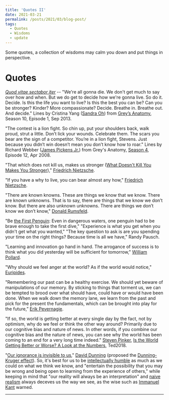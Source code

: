 ```yaml
---
title: 'Quotes II'
date: 2021-03-21
permalink: /posts/2021/03/blog-post/
tags:
  - Quotes
  - Wisdoms
  - update
---
```


Some quotes, a collection of wisdoms may calm you down and put things in perspective.

Quotes
======
[*Quod vitae sectabor iter*](https://physics.weber.edu/carroll/honors/descarte.htm) -- "We're all gonna die. We don't get much to say over how and when. But we do get to decide how we're gonna live. So do it. Decide. Is this the life you want to live? Is this the best you can be? Can you be stronger? Kinder? More compassionate? Decide. Breathe in. Breathe out. And decide." Lines by Cristina Yang ([Sandra Oh](https://en.wikipedia.org/wiki/Sandra_Oh)) from [Grey’s Anatomy](https://en.wikipedia.org/wiki/Grey%27s_Anatomy), Season 10, Episode 1, Sep 2013.

"The contest is a lion fight. So chin up, put your shoulders back, walk proud, strut a little. Don’t lick your wounds. Celebrate them. The scars you bear are the sign of a competitor. You’re in a lion fight, Stevens. Just because you didn’t win doesn’t mean you don’t know how to roar." Lines by Richard Webber ([James Pickens Jr.](https://en.wikipedia.org/wiki/James_Pickens_Jr.)) from Grey's Anatomy, [Season 4](https://en.wikipedia.org/wiki/Grey%27s_Anatomy_(season_4)), Episode 12, Apr 2008.

"That which does not kill us, makes us stronger ([What Doesn't Kill You Makes You Stronger](https://thebestbrainpossible.com/what-doesnt-kill-you-makes-you-stronger/))," [Friedrich Nietzsche](https://plato.stanford.edu/entries/nietzsche/).

"If you have a why to live, you can bear almost any how," [Friedrich Nietzsche](https://www.oxfordreference.com/view/10.1093/acref/9780191843730.001.0001/q-oro-ed5-00007886).

"There are known knowns. These are things we know that we know. There are known unknowns. That is to say, there are things that we know we don’t know. But there are also unknown unknowns. There are things we don’t know we don’t know," [Donald Rumsfeld](https://en.wikipedia.org/wiki/There_are_known_knowns).

"Be [the First Penguin](https://www.cmu.edu/randyslecture/honor/index.html): Even in dangerous waters, one penguin had to be brave enough to take the first dive," "Experience is what you get when you didn't get what you wanted," "The key question to ask is are you spending your time on the right things? Because time is all we have," Randy Pausch.

"Learning and innovation go hand in hand. The arrogance of success is to think what you did yesterday will be sufficient for tomorrow," [William Pollard](https://en.wikipedia.org/wiki/William_Pollard).

"Why should we feel anger at the world? As if the world would notice," [Euripides](https://en.wikipedia.org/wiki/Euripides).

"Remembering our past can be a healthy exercise. We should yet beware of manipulations of our memory. By sticking to things that torment us, we can be tempted to brood over what should have, could have or would have been done. When we walk down the memory lane, we learn from the past and pick for the present the fundamentals, which can be brought into play for the future,” [Erik Pevernagie](https://en.wikipedia.org/wiki/Erik_Pevernagie).

"If so, the world is getting better at every single day by the fact, not by optimism, why do we feel or think the other way around? Primarily due to our cognitive bias and nature of news. In other words, if you combine our cognitive bias and the nature of news, you can see why the world has been coming to an end for a very long time indeed." [Steven Pinker](https://stevenpinker.com/), [Is the World Getting Better or Worse? A Look at the Numbers](https://www.ted.com/talks/steven_pinker_is_the_world_getting_better_or_worse_a_look_at_the_numbers?language=en), Ted2018.

"[Our ignorance is invisible to us](https://www.vox.com/science-and-health/2019/1/31/18200497/dunning-kruger-effect-explained-trump)," [David Dunning](https://lsa.umich.edu/psych/people/faculty/ddunning.html) (proposed the [Dunning-Kruger effect](https://en.wikipedia.org/wiki/Dunning%E2%80%93Kruger_effect)). So, it's best for us to be [intellectually humble](https://www.vox.com/science-and-health/2019/1/4/17989224/intellectual-humility-explained-psychology-replication) as much as we could on what we think we know, and "entertain the possibility that you may be wrong and being open to learning from the experience of others," while keeping in mind that "our reality will always be an interpretation" and [naive realism](https://en.wikipedia.org/wiki/Na%C3%AFve_realism_(psychology)) always deceves us the way we see, as the wise such as [Immanuel Kant](https://en.wikipedia.org/wiki/Immanuel_Kant) warned.

------